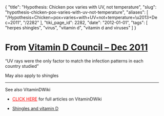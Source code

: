 {
    "title": "Hypothesis: Chicken pox varies with UV, not temperature",
    "slug": "hypothesis-chicken-pox-varies-with-uv-not-temperature",
    "aliases": [
        "/Hypothesis+Chicken+pox+varies+with+UV+not+temperature+\u2013+Dec+2011",
        "/2282"
    ],
    "tiki_page_id": 2282,
    "date": "2012-01-01",
    "tags": [
        "herpes shingles",
        "virus",
        "vitamin d",
        "vitamin d and viruses"
    ]
}


# From [Vitamin D Council – Dec 2011](http://www.vitamindcouncil.org/index.aspx?o=3948&newsitem=112)

“UV rays were the only factor to match the infection patterns in each country studied”

May also apply to shingles 

- - - - - 

See also VitaminDWiki

* <a href="/posts/click-here" style="color: red; text-decoration: underline;" title="This link has an unknown page_id: 2256">CLICK HERE</a> for full articles on VitaminDWiki

* [Shingles and vitamin D](/posts/shingles-and-vitamin-d)